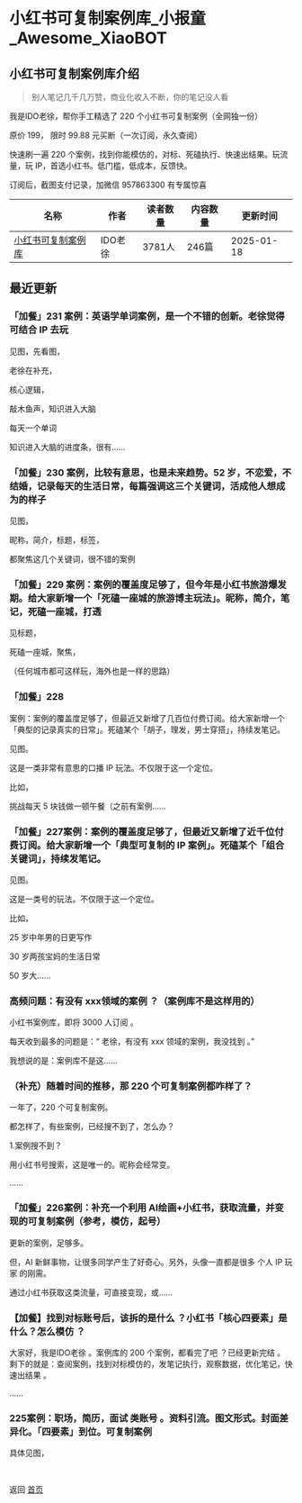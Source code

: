 # 小红书可复制案例库_小报童_Awesome_XiaoBOT

## 小红书可复制案例库介绍
> 别人笔记几千几万赞，商业化收入不断，你的笔记没人看    
    
我是IDO老徐，帮你手工精选了 220 个小红书可复制案例（全网独一份）    
    
原价 199， 限时 99.88 元买断（一次订阅，永久查阅）    
    
快速刷一遍 220 个案例，找到你能模仿的，对标、死磕执行、快速出结果。玩流量，玩 IP，首选小红书。低门槛，低成本，反馈快。    
    
订阅后，截图支付记录，加微信 957863300 有专属惊喜  
  


|名称|作者|读者数量|内容数量|更新时间|
|---|---|---|---|---|
|[小红书可复制案例库](https://xiaobot.net/p/xhs?refer=0b133df9-27dc-423b-8101-639049001c13)|IDO老徐|3781人|246篇|2025-01-18|

## 最近更新
### 「加餐」231 案例：英语学单词案例，是一个不错的创新。老徐觉得可结合 IP 去玩

见图，先看图，

老徐在补充，

核心逻辑，

敲木鱼声，知识进入大脑

每天一个单词

知识进入大脑的进度条，很有......

### 「加餐」230 案例，比较有意思，也是未来趋势。52 岁，不恋爱，不结婚，记录每天的生活日常，每篇强调这三个关键词，活成他人想成为的样子

见图，

昵称，简介，标题，标签，

都聚焦这几个关键词，很不错的案例

### 「加餐」229 案例：案例的覆盖度足够了，但今年是小红书旅游爆发期。给大家新增一个「死磕一座城的旅游博主玩法」。昵称，简介，笔记，死磕一座城，打透

见标题，

死磕一座城，聚焦，

（任何城市都可这样玩，海外也是一样的思路）

### 「加餐」228
案例：案例的覆盖度足够了，但最近又新增了几百位付费订阅。给大家新增一个「典型的记录真实的日常」。死磕某个「胡子，理发，男士穿搭」，持续发笔记。

见图。

这是一类非常有意思的口播 IP 玩法。不仅限于这一个定位。

比如，

挑战每天 5 块钱做一顿午餐（之前有案例......

### 「加餐」227案例：案例的覆盖度足够了，但最近又新增了近千位付费订阅。给大家新增一个「典型可复制的 IP 案例」。死磕某个「组合关键词」，持续发笔记。

见图。

这是一类号的玩法。不仅限于这一个定位。

比如，

25 岁中年男的日更写作

30 岁两孩宝妈的生活日常

50 岁大......

### 高频问题：有没有 xxx领域的案例 ？（案例库不是这样用的）

小红书案例库，即将 3000 人订阅 。

每天收到最多的问题是：“ 老徐，有没有 xxx 领域的案例，我没找到 。”

我想说的是：案例库不是这......

### （补充）随着时间的推移，那 220 个可复制案例都咋样了？

一年了，220 个可复制案例。

都怎样了，有些案例，已经搜不到了，怎么办？

1.案例搜不到？

用小红书号搜索，这是唯一的。昵称会经常变。

......

### 「加餐」226案例：补充一个利用 AI绘画+小红书，获取流量，并变现的可复制案例（参考，模仿，起号）

更新的案例，足够多。

但，AI 新鲜事物，让很多同学产生了好奇心。另外，头像一直都是很多 个人 IP 玩家 的刚需。

通过小红书获取这类流量，可直接变现，或......

### 【加餐】找到对标账号后，该拆的是什么 ？小红书「核心四要素」是什么？怎么模仿 ？

大家好，我是IDO老徐 。案例库的 200 个案例，都看完了吧 ？已经更新完结
。剩下的就是：查阅案例，找到对标模仿的，发笔记执行，观察数据，优化笔记，快速出结果 。

......

### 225案例：职场，简历，面试 类账号 。资料引流。图文形式。封面差异化。「四要素」到位。可复制案例

具体见图，


<a href="https://github.com/Reno9527/awesome-xiaobot" style="color: white; text-decoration: none;">awesome-xiaobot</a>

返回 [首页](../README.md)
